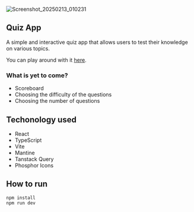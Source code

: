 ![Screenshot_20250213_010231](https://github.com/user-attachments/assets/65a1bdf7-e11a-47e7-af62-4ae2eba7b392)

## Quiz App
A simple and interactive quiz app that allows users to test their knowledge on various topics.

You can play around with it [here](https://maslowskilukasz.github.io/react-quiz/).

### What is yet to come?
- Scoreboard
- Choosing the difficulty of the questions
- Choosing the number of questions

## Techonology used
- React
- TypeScript
- Vite
- Mantine
- Tanstack Query
- Phosphor Icons

## How to run
```
npm install
npm run dev
```
